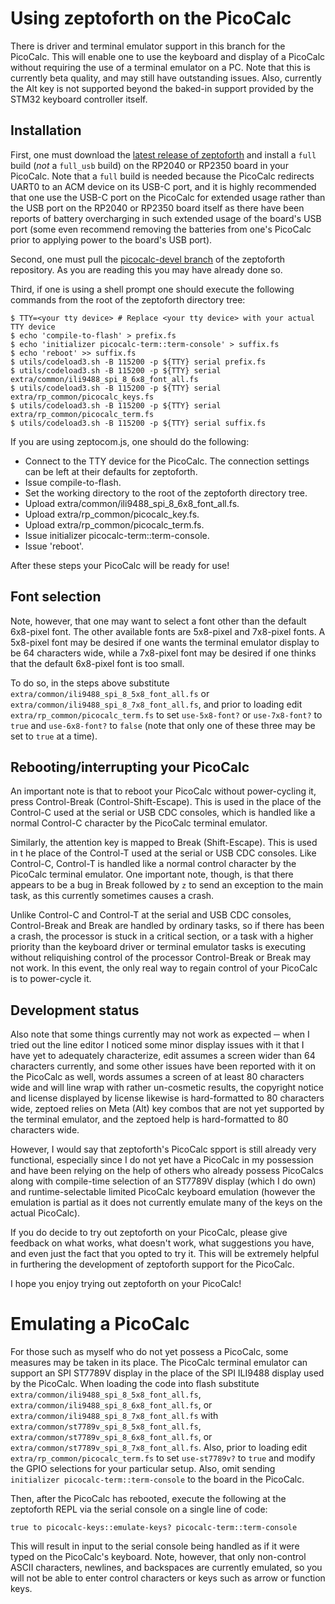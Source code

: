 # Using zeptoforth on the PicoCalc

There is driver and terminal emulator support in this branch for the PicoCalc. This will enable one to use the keyboard and display of a PicoCalc without requiring the use of a terminal emulator on a PC. Note that this is currently beta quality, and may still have outstanding issues. Also, currently the Alt key is not supported beyond the baked-in support provided by the STM32 keyboard controller itself.

## Installation

First, one must download the [latest release of zeptoforth](https://github.com/tabemann/zeptoforth/releases) and install a `full` build (_not_ a `full_usb` build) on the RP2040 or RP2350 board in your PicoCalc. Note that a `full` build is needed because the PicoCalc redirects UART0 to an ACM device on its USB-C port, and it is highly recommended that one use the USB-C port on the PicoCalc for extended usage rather than the USB port on the RP2040 or RP2350 board itself as there have been reports of battery overcharging in such extended usage of the board's USB port (some even recommend removing the batteries from one's PicoCalc prior to applying power to the board's USB port).

Second, one must pull the [picocalc-devel branch](https://github.com/tabemann/zeptoforth/tree/picocalc-devel) of the zeptoforth repository. As you are reading this you may have already done so.

Third, if one is using a shell prompt one should execute the following commands from the root of the zeptoforth directory tree:

    $ TTY=<your tty device> # Replace <your tty device> with your actual TTY device
    $ echo 'compile-to-flash' > prefix.fs
    $ echo 'initializer picocalc-term::term-console' > suffix.fs
    $ echo 'reboot' >> suffix.fs
    $ utils/codeload3.sh -B 115200 -p ${TTY} serial prefix.fs
    $ utils/codeload3.sh -B 115200 -p ${TTY} serial extra/common/ili9488_spi_8_6x8_font_all.fs
    $ utils/codeload3.sh -B 115200 -p ${TTY} serial extra/rp_common/picocalc_keys.fs
    $ utils/codeload3.sh -B 115200 -p ${TTY} serial extra/rp_common/picocalc_term.fs
    $ utils/codeload3.sh -B 115200 -p ${TTY} serial suffix.fs

If you are using zeptocom.js, one should do the following:

- Connect to the TTY device for the PicoCalc. The connection settings can be left at their defaults for zeptoforth.
- Issue compile-to-flash.
- Set the working directory to the root of the zeptoforth directory tree.
- Upload extra/common/ili9488_spi_8_6x8_font_all.fs.
- Upload extra/rp_common/picocalc_key.fs.
- Upload extra/rp_common/picocalc_term.fs.
- Issue initializer picocalc-term::term-console.
- Issue 'reboot'.

After these steps your PicoCalc will be ready for use!

## Font selection

Note, however, that one may want to select a font other than the default 6x8-pixel font. The other available fonts are 5x8-pixel and 7x8-pixel fonts. A 5x8-pixel font may be desired if one wants the terminal emulator display to be 64 characters wide, while a 7x8-pixel font may be desired if one thinks that the default 6x8-pixel font is too small.

To do so, in the steps above substitute `extra/common/ili9488_spi_8_5x8_font_all.fs` or `extra/common/ili9488_spi_8_7x8_font_all.fs`, and prior to loading edit `extra/rp_common/picocalc_term.fs` to set `use-5x8-font?` or `use-7x8-font?` to `true` and `use-6x8-font?` to `false` (note that only one of these three may be set to `true` at a time).

## Rebooting/interrupting your PicoCalc

An important note is that to reboot your PicoCalc without power-cycling it, press Control-Break (Control-Shift-Escape). This is used in the place of the Control-C used at the serial or USB CDC consoles, which is handled like a normal Control-C character by the PicoCalc terminal emulator.

Similarly, the attention key is mapped to Break (Shift-Escape). This is used in t he place of the Control-T used at the serial or USB CDC consoles. Like Control-C, Control-T is handled like a normal control character by the PicoCalc terminal emulator. One important note, though, is that there appears to be a bug in Break followed by `z` to send an exception to the main task, as this currently sometimes causes a crash.

Unlike Control-C and Control-T at the serial and USB CDC consoles, Control-Break and Break are handled by ordinary tasks, so if there has been a crash, the processor is stuck in a critical section, or a task with a higher priority than the keyboard driver or terminal emulator tasks is executing without reliquishing control of the processor Control-Break or Break may not work. In this event, the only real way to regain control of your PicoCalc is to power-cycle it.

## Development status

Also note that some things currently may not work as expected ─ when I tried out the line editor I noticed some minor display issues with it that I have yet to adequately characterize, edit assumes a screen wider than 64 characters currently, and some other issues have been reported with it on the PicoCalc as well, words assumes a screen of at least 80 characters wide and will line wrap with rather un-cosmetic results, the copyright notice and license displayed by license likewise is hard-formatted to 80 characters wide, zeptoed relies on Meta (Alt) key combos that are not yet supported by the terminal emulator, and the zeptoed help is hard-formatted to 80 characters wide.

 However, I would say that zeptoforth's PicoCalc spport is still already very functional, especially since I do not yet have a PicoCalc in my possession and have been relying on the help of others who already possess PicoCalcs along with compile-time selection of an ST7789V display (which I do own) and runtime-selectable limited PicoCalc keyboard emulation (however the emulation is partial as it does not currently emulate many of the keys on the actual PicoCalc).

If you do decide to try out zeptoforth on your PicoCalc, please give feedback on what works, what doesn't work, what suggestions you have, and even just the fact that you opted to try it. This will be extremely helpful in furthering the development of zeptoforth support for the PicoCalc.

I hope you enjoy trying out zeptoforth on your PicoCalc!

# Emulating a PicoCalc

For those such as myself who do not yet possess a PicoCalc, some measures may be taken in its place. The PicoCalc terminal emulator can support an SPI ST7789V display in the place of the SPI ILI9488 display used by the PicoCalc. When loading the code into flash substitute `extra/common/ili9488_spi_8_5x8_font_all.fs`, `extra/common/ili9488_spi_8_6x8_font_all.fs`, or `extra/common/ili9488_spi_8_7x8_font_all.fs` with `extra/common/st7789v_spi_8_5x8_font_all.fs`, `extra/common/st7789v_spi_8_6x8_font_all.fs`, or `extra/common/st7789v_spi_8_7x8_font_all.fs`. Also, prior to loading edit `extra/rp_common/picocalc_term.fs` to set `use-st7789v?` to `true` and modify the GPIO selections for your particular setup. Also, omit sending `initializer picocalc-term::term-console` to the board in the PicoCalc.

Then, after the PicoCalc has rebooted, execute the following at the zeptoforth REPL via the serial console on a single line of code:

    true to picocalc-keys::emulate-keys? picocalc-term::term-console

This will result in input to the serial console being handled as if it were typed on the PicoCalc's keyboard. Note, however, that only non-control ASCII characters, newlines, and backspaces are currently emulated, so you will not be able to enter control characters or keys such as arrow or function keys.
